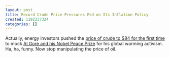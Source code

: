 ```yaml
---
layout: post
title: Record Crude Price Pressures Fed on Its Inflation Policy
created: 1192337324
categories: []
---
```

Actually, energy investors pushed the <a href="http://news.bbc.co.uk/2/hi/business/7040775.stm" target="_blank">price of crude to $84 for the first time</a> to mock <a href="http://news.bbc.co.uk/2/hi/americas/7042423.stm" target="_blank">Al Gore and his Nobel Peace Prize</a> for his global warming activism. Ha, ha, funny. Now stop manipulating the price of oil.
